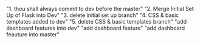 "1. thou shall always commit to dev before the master" 
"2. Merge Initial Set Up of Flask into Dev" 
"3. delete initial set up branch" 
"4. CSS & basic templates added to dev" 
"5. delete CSS & basic templates branch" 
"add dashboard features into dev" 
"add dashboard feature" 
"add dashboard feauture into master" 
